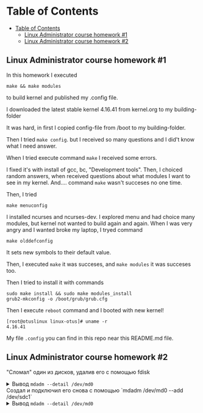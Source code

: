 Table of Contents
=================

   * [Table of Contents](#table-of-contents)
      * [Linux Administrator course homework #1](#linux-administrator-course-homework-1)
      * [Linux Administrator course homework #2](#linux-administrator-course-homework-2)

## Linux Administrator course homework #1

In this homework I executed 
```
make && make modules
```
 to build kernel and published my .config file.

I downloaded the latest stable kernel 4.16.41 from kernel.org to my building-folder

It was hard, in first I copied config-file from /boot to my building-folder.

Then I tried `make config`.
but I received so many questions and I did't know what I need answer.

When I tried execute command `make` I received some errors.

I fixed it's with install of gcc, bc, "Development tools". Then, I choiced random answers, when received questions about what modules I want to see in my kernel. And.... command `make` wasn't succeses no one time.

Then, I tried 
```
make menuconfig
``` 
I installed ncurses and ncurses-dev. 
I explored menu and had choice many modules, but kernel not wanted to build again and again. 
When I was very angry and I wanted broke my laptop, I tryed command 
```
make olddefconfig
```
It sets new symbols to their default value.

Then, I executed `make` it was succeses, and `make modules` it was succeses too.

Then I tried to install it with commands 
```
sudo make install && sudo make modules_install
grub2-mkconfig -o /boot/grub/grub.cfg
```

Then I execute `reboot` command and I booted with new kernel!

```
[root@otuslinux linux-otus]# uname -r
4.16.41
```

My file `.config` you can find in this repo near this README.md file.

## Linux Administrator course homework #2


"Сломал" один из дисков, удалив его с помощью fdisk

<details>
<summary>Вывод <code>mdadm --detail /dev/md0</code></summary>

```
[root@otuslinux vagrant]# mdadm --detail /dev/md0
/dev/md0:
           Version : 1.2
     Creation Time : Sun Apr 29 06:56:08 2018
        Raid Level : raid5
        Array Size : 1269760 (1240.00 MiB 1300.23 MB)
     Used Dev Size : 253952 (248.00 MiB 260.05 MB)
      Raid Devices : 6
     Total Devices : 5
       Persistence : Superblock is persistent

       Update Time : Sun Apr 29 13:42:23 2018
             State : clean, degraded
    Active Devices : 5
   Working Devices : 5
    Failed Devices : 0
     Spare Devices : 0

            Layout : left-symmetric
        Chunk Size : 512K

Consistency Policy : resync

              Name : otuslinux:0  (local to host otuslinux)
              UUID : 165fad63:be45682d:f4605106:cfcafc0e
            Events : 24

    Number   Major   Minor   RaidDevice State
       0       8       17        0      active sync   /dev/sdb1
       -       0        0        1      removed
       2       8       49        2      active sync   /dev/sdd1
       3       8       65        3      active sync   /dev/sde1
       4       8       81        4      active sync   /dev/sdf1
       6       8       97        5      active sync   /dev/sdg1
```
</details>
Создал и подключил его снова с помощью `mdadm /dev/md0 --add /dev/sdc1`

<details>
<summary>Вывод <code>mdadm --detail /dev/md0</code></summary>

```
[root@otuslinux vagrant]# mdadm --detail /dev/md0
/dev/md0:
           Version : 1.2
     Creation Time : Sun Apr 29 06:56:08 2018
        Raid Level : raid5
        Array Size : 1269760 (1240.00 MiB 1300.23 MB)
     Used Dev Size : 253952 (248.00 MiB 260.05 MB)
      Raid Devices : 6
     Total Devices : 6
       Persistence : Superblock is persistent

       Update Time : Sun Apr 29 13:44:01 2018
             State : clean
    Active Devices : 6
   Working Devices : 6
    Failed Devices : 0
     Spare Devices : 0

            Layout : left-symmetric
        Chunk Size : 512K

Consistency Policy : resync

              Name : otuslinux:0  (local to host otuslinux)
              UUID : 165fad63:be45682d:f4605106:cfcafc0e
            Events : 43

    Number   Major   Minor   RaidDevice State
       0       8       17        0      active sync   /dev/sdb1
       7       8       33        1      active sync   /dev/sdc1
       2       8       49        2      active sync   /dev/sdd1
       3       8       65        3      active sync   /dev/sde1
       4       8       81        4      active sync   /dev/sdf1
       6       8       97        5      active sync   /dev/sdg1
```
</details>
